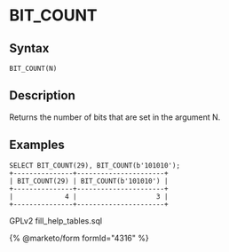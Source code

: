 
# BIT_COUNT

## Syntax


```
BIT_COUNT(N)
```

## Description


Returns the number of bits that are set in the argument N.


## Examples


```
SELECT BIT_COUNT(29), BIT_COUNT(b'101010');
+---------------+----------------------+
| BIT_COUNT(29) | BIT_COUNT(b'101010') |
+---------------+----------------------+
|             4 |                    3 |
+---------------+----------------------+
```


GPLv2 fill_help_tables.sql


{% @marketo/form formId="4316" %}

